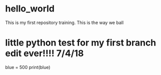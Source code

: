 # hello_world
This is my first repository training.
This is the way we ball

# little python test for my first branch edit ever!!!! 7/4/18 
blue = 500
print(blue)
